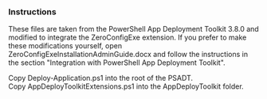 ### Instructions  
These files are taken from the PowerShell App Deployment Toolkit 3.8.0 and modified to integrate the ZeroConfigExe extension. If you prefer to make these modifications yourself, open ZeroConfigExeInstallationAdminGuide.docx and follow the instructions in the section "Integration with PowerShell App Deployment Toolkit".

Copy Deploy-Application.ps1 into the root of the PSADT.  
Copy AppDeployToolkitExtensions.ps1 into the AppDeployToolkit folder.
